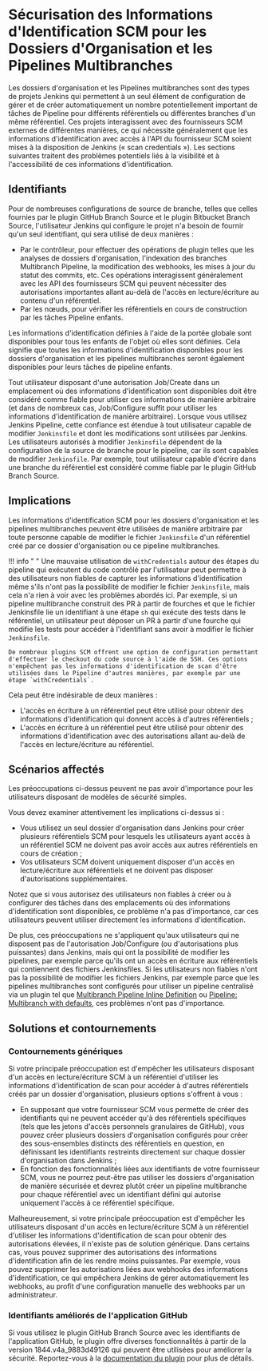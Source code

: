 # Sécurisation des Informations d'Identification SCM pour les Dossiers d'Organisation et les Pipelines Multibranches

<div class="couleur-introduction">
Les dossiers d'organisation et les Pipelines multibranches sont des types de projets Jenkins qui permettent à un seul élément de configuration de gérer et de créer automatiquement un nombre potentiellement important de tâches de Pipeline pour différents référentiels ou différentes branches d'un même référentiel. Ces projets interagissent avec des fournisseurs SCM externes de différentes manières, ce qui nécessite généralement que les informations d'identification avec accès à l'API du fournisseur SCM soient mises à la disposition de Jenkins (« scan credentials »). Les sections suivantes traitent des problèmes potentiels liés à la visibilité et à l'accessibilité de ces informations d'identification.
</div>

## Identifiants

Pour de nombreuses configurations de source de branche, telles que celles fournies par le plugin GitHub Branch Source et le plugin Bitbucket Branch Source, l'utilisateur Jenkins qui configure le projet n'a besoin de fournir qu'un seul identifiant, qui sera utilisé de deux manières :

* Par le contrôleur, pour effectuer des opérations de plugin telles que les analyses de dossiers d'organisation, l'indexation des branches Multibranch Pipeline, la modification des webhooks, les mises à jour du statut des commits, etc. Ces opérations interagissent généralement avec les API des fournisseurs SCM qui peuvent nécessiter des autorisations importantes allant au-delà de l'accès en lecture/écriture au contenu d'un référentiel.
* Par les nœuds, pour vérifier les référentiels en cours de construction par les tâches Pipeline enfants.

Les informations d'identification définies à l'aide de la portée globale sont disponibles pour tous les enfants de l'objet où elles sont définies. Cela signifie que toutes les informations d'identification disponibles pour les dossiers d'organisation et les pipelines multibranches seront également disponibles pour leurs tâches de pipeline enfants.

Tout utilisateur disposant d'une autorisation Job/Create dans un emplacement où des informations d'identification sont disponibles doit être considéré comme fiable pour utiliser ces informations de manière arbitraire (et dans de nombreux cas, Job/Configure suffit pour utiliser les informations d'identification de manière arbitraire). Lorsque vous utilisez Jenkins Pipeline, cette confiance est étendue à tout utilisateur capable de modifier `Jenkinsfile` et dont les modifications sont utilisées par Jenkins. Les utilisateurs autorisés à modifier `Jenkinsfile` dépendent de la configuration de la source de branche pour le pipeline, car ils sont capables de modifier `Jenkinsfile`. Par exemple, tout utilisateur capable d'écrire dans une branche du référentiel est considéré comme fiable par le plugin GitHub Branch Source.

## Implications

Les informations d'identification SCM pour les dossiers d'organisation et les pipelines multibranches peuvent être utilisées de manière arbitraire par toute personne capable de modifier le fichier `Jenkinsfile` d'un référentiel créé par ce dossier d'organisation ou ce pipeline multibranches.

!!! info " "
    Une mauvaise utilisation de `withCredentials` autour des étapes du pipeline qui exécutent du code contrôlé par l'utilisateur peut permettre à des utilisateurs non fiables de capturer les informations d'identification même s'ils n'ont pas la possibilité de modifier le fichier `Jenkinsfile`, mais cela n'a rien à voir avec les problèmes abordés ici. Par exemple, si un pipeline multibranche construit des PR à partir de fourches et que le fichier Jenkinsfile lie un identifiant à une étape `sh` qui exécute des tests dans le référentiel, un utilisateur peut déposer un PR à partir d'une fourche qui modifie les tests pour accéder à l'identifiant sans avoir à modifier le fichier `Jenkinsfile`.

    De nombreux plugins SCM offrent une option de configuration permettant d'effectuer le checkout du code source à l'aide de SSH. Ces options n'empêchent pas les informations d'identification de scan d'être utilisées dans le Pipeline d'autres manières, par exemple par une étape `withCredentials`.

Cela peut être indésirable de deux manières :

* L'accès en écriture à un référentiel peut être utilisé pour obtenir des informations d'identification qui donnent accès à d'autres référentiels ;
* L'accès en écriture à un référentiel peut être utilisé pour obtenir des informations d'identification avec des autorisations allant au-delà de l'accès en lecture/écriture au référentiel.

## Scénarios affectés

Les préoccupations ci-dessus peuvent ne pas avoir d'importance pour les utilisateurs disposant de modèles de sécurité simples.

Vous devez examiner attentivement les implications ci-dessus si :

* Vous utilisez un seul dossier d'organisation dans Jenkins pour créer plusieurs référentiels SCM pour lesquels les utilisateurs ayant accès à un référentiel SCM ne doivent pas avoir accès aux autres référentiels en cours de création ;
* Vos utilisateurs SCM doivent uniquement disposer d'un accès en lecture/écriture aux référentiels et ne doivent pas disposer d'autorisations supplémentaires.

Notez que si vous autorisez des utilisateurs non fiables à créer ou à configurer des tâches dans des emplacements où des informations d'identification sont disponibles, ce problème n'a pas d'importance, car ces utilisateurs peuvent utiliser directement les informations d'identification.

De plus, ces préoccupations ne s'appliquent qu'aux utilisateurs qui ne disposent pas de l'autorisation Job/Configure (ou d'autorisations plus puissantes) dans Jenkins, mais qui ont la possibilité de modifier les pipelines, par exemple parce qu'ils ont un accès en écriture aux référentiels qui contiennent des fichiers Jenkinsfiles. Si les utilisateurs non fiables n'ont pas la possibilité de modifier les fichiers Jenkins, par exemple parce que les pipelines multibranches sont configurés pour utiliser un pipeline centralisé via un plugin tel que [Multibranch Pipeline Inline Definition](https://plugins.jenkins.io/inline-pipeline) ou [Pipeline: Multibranch with defaults](https://plugins.jenkins.io/pipeline-multibranch-defaults), ces problèmes n'ont pas d'importance.

## Solutions et contournements

### Contournements génériques

Si votre principale préoccupation est d'empêcher les utilisateurs disposant d'un accès en lecture/écriture SCM à un référentiel d'utiliser les informations d'identification de scan pour accéder à d'autres référentiels créés par un dossier d'organisation, plusieurs options s'offrent à vous :

* En supposant que votre fournisseur SCM vous permette de créer des identifiants qui ne peuvent accéder qu'à des référentiels spécifiques (tels que les jetons d'accès personnels granulaires de GitHub), vous pouvez créer plusieurs dossiers d'organisation configurés pour créer des sous-ensembles distincts des référentiels en question, en définissant les identifiants restreints directement sur chaque dossier d'organisation dans Jenkins ;
* En fonction des fonctionnalités liées aux identifiants de votre fournisseur SCM, vous ne pourrez peut-être pas utiliser les dossiers d'organisation de manière sécurisée et devrez plutôt créer un pipeline multibranche pour chaque référentiel avec un identifiant défini qui autorise uniquement l'accès à ce référentiel spécifique.

Malheureusement, si votre principale préoccupation est d'empêcher les utilisateurs disposant d'un accès en lecture/écriture SCM à un référentiel d'utiliser les informations d'identification de scan pour obtenir des autorisations élevées, il n'existe pas de solution générique. Dans certains cas, vous pouvez supprimer des autorisations des informations d'identification afin de les rendre moins puissantes. Par exemple, vous pouvez supprimer les autorisations liées aux webhooks des informations d'identification, ce qui empêchera Jenkins de gérer automatiquement les webhooks, au profit d'une configuration manuelle des webhooks par un administrateur.

### Identifiants améliorés de l'application GitHub

Si vous utilisez le plugin GitHub Branch Source avec les identifiants de l'application GitHub, le plugin offre diverses fonctionnalités à partir de la version 1844.v4a_9883d49126 qui peuvent être utilisées pour améliorer la sécurité. Reportez-vous à la [documentation du plugin](https://github.com/jenkinsci/github-branch-source-plugin/blob/master/docs/github-app.adoc#enhancing-security-using-repository-access-strategies-and-default-permissions-strategies) pour plus de détails.


